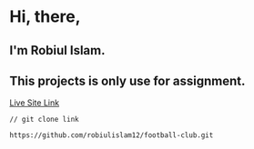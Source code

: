 # Hi, there,
## I'm Robiul Islam. 
## This projects is only use for assignment. 

[Live Site Link](https://robiulislam12.github.io/football-club "live site")

```
// git clone link

https://github.com/robiulislam12/football-club.git

```